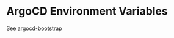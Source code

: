 
# ArgoCD Environment Variables

See [argocd-bootstrap](https://github.com/rljohnsn/argocd-bootstrap)